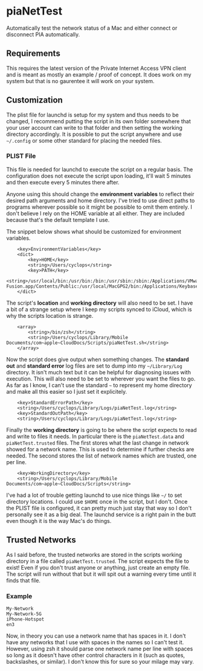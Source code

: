 # piaNetTest
Automatically test the network status of a Mac and either connect or disconnect PIA automatically.

## Requirements

This requires the latest version of the Private Internet Access VPN client and is meant as mostly an example / proof of concept.  It does work on my system but that is no gaurentee it will work on your system.

## Customization

The plist file for launchd is setup for my system and thus needs to be changed, I recommend putting the script in its own folder somewhere that your user account can write to that folder and then setting the working directory accordingly.  It is possible to put the script anywhere and use `~/.config` or some other standard for placing the needed files.

### PLIST File

This file is needed for launchd to execute the script on a regular basis.  The configuration does not execute the script upon loading, it'll wait 5 minutes and then execute every 5 minutes there after.

Anyone using this should change the **environment variables** to reflect their desired path arguments and home directory.  I've tried to use direct paths to programs wherever possible so it might be possible to omit them entirely.  I don't believe I rely on the HOME variable at all either.  They are included because that's the default template I use.

The snippet below shows what should be customized for environment variables.
```
	<key>EnvironmentVariables</key>
	<dict>
		<key>HOME</key>
		<string>/Users/cyclops</string>
		<key>PATH</key>
		<string>/usr/local/bin:/usr/bin:/bin:/usr/sbin:/sbin:/Applications/VMware Fusion.app/Contents/Public:/usr/local/MacGPG2/bin:/Applications/Keybase.app/Contents/SharedSupport/bin</string>
	</dict>
 ```

The script's **location** and **working directory** will also need to be set.  I have a bit of a strange setup where I keep my scripts synced to iCloud, which is why the scripts location is strange.
```
	<array>
		<string>/bin/zsh</string>
		<string>/Users/cyclops/Library/Mobile Documents/com~apple~CloudDocs/Scripts/piaNetTest.sh</string>
	</array>
```

Now the script does give output when something changes.  The **standard out** and **standard error** log files are set to dump into my `~/Library/Log` directory.  It isn't much text but it can be helpful for diagnosing issues with execution.  This will also need to be set to wherever you want the files to go.  As far as I know, I can't use the standard `~` to represent my home directory and make all this easier so I just set it explicitely.
```
	<key>StandardErrorPath</key>
	<string>/Users/cyclops/Library/Logs/piaNetTest.log</string>
	<key>StandardOutPath</key>
	<string>/Users/cyclops/Library/Logs/piaNetTest.log</string>
```

Finally the **working directory** is going to be where the script expects to read and write to files it needs.  In particular there is the `piaNetTest.data` and `piaNetTest.trusted` files.  The first stores what the last change in network showed for a network name.  This is used to determine if further checks are needed.  The second stores the list of network names which are trusted, one per line.
```
	<key>WorkingDirectory</key>
	<string>/Users/cyclops/Library/Mobile Documents/com~apple~CloudDocs/Scripts</string>
```

I've had a lot of trouble getting launchd to use nice things like `~/` to set directory locations.  I could use `$HOME` once in the script, but I don't.  Once the PLIST file is configured, it can pretty much just stay that way so I don't personally see it as a big deal.  The launchd service is a right pain in the butt even though it is the way Mac's do things.

## Trusted Networks

As I said before, the trusted networks are stored in the scripts working directory in a file called `piaNetTest.trusted`.  The script expects the file to exist!  Even if you don't trust anyone or anything, just create an empty file.  The script will run without that but it will spit out a warning every time until it finds that file.

### Example
```
My-Network
My-Network-5G
iPhone-Hotspot
en3
```

Now, in theory you can use a network name that has spaces in it.  I don't have any networks that I use with spaces in the names so I can't test it.  However, using zsh it should parse one network name per line with spaces so long as it doesn't have other control characters in it (such as quotes, backslashes, or similar).  I don't know this for sure so your milage may vary.

